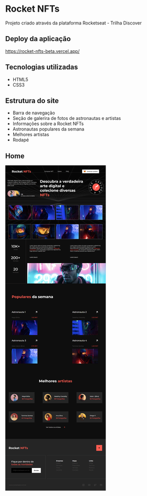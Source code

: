# Rocket NFTs
Projeto criado através da plataforma Rocketseat - Trilha Discover

## Deploy da aplicação
https://rocket-nfts-beta.vercel.app/

## Tecnologias utilizadas
+ HTML5
+ CSS3

## Estrutura do site
+ Barra de navegação
+ Seção de galerira de fotos de astronautas e artistas
+ Informações sobre a Rocket NFTs
+ Astronautas populares da semana
+ Melhores artistas
+ Rodapé

## Home 

<img src=".github/project.png">

